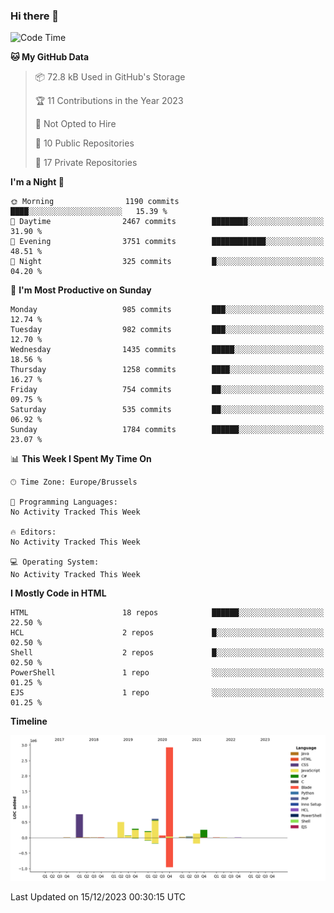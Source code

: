 ### Hi there 👋

<!--START_SECTION:waka-->
![Code Time](http://img.shields.io/badge/Code%20Time-1%2C222%20hrs%2056%20mins-blue)

**🐱 My GitHub Data** 

> 📦 72.8 kB Used in GitHub's Storage 
 > 
> 🏆 11 Contributions in the Year 2023
 > 
> 🚫 Not Opted to Hire
 > 
> 📜 10 Public Repositories 
 > 
> 🔑 17 Private Repositories 
 > 
**I'm a Night 🦉** 

```text
🌞 Morning                1190 commits        ████░░░░░░░░░░░░░░░░░░░░░   15.39 % 
🌆 Daytime                2467 commits        ████████░░░░░░░░░░░░░░░░░   31.90 % 
🌃 Evening                3751 commits        ████████████░░░░░░░░░░░░░   48.51 % 
🌙 Night                  325 commits         █░░░░░░░░░░░░░░░░░░░░░░░░   04.20 % 
```
📅 **I'm Most Productive on Sunday** 

```text
Monday                   985 commits         ███░░░░░░░░░░░░░░░░░░░░░░   12.74 % 
Tuesday                  982 commits         ███░░░░░░░░░░░░░░░░░░░░░░   12.70 % 
Wednesday                1435 commits        █████░░░░░░░░░░░░░░░░░░░░   18.56 % 
Thursday                 1258 commits        ████░░░░░░░░░░░░░░░░░░░░░   16.27 % 
Friday                   754 commits         ██░░░░░░░░░░░░░░░░░░░░░░░   09.75 % 
Saturday                 535 commits         ██░░░░░░░░░░░░░░░░░░░░░░░   06.92 % 
Sunday                   1784 commits        ██████░░░░░░░░░░░░░░░░░░░   23.07 % 
```


📊 **This Week I Spent My Time On** 

```text
🕑︎ Time Zone: Europe/Brussels

💬 Programming Languages: 
No Activity Tracked This Week

🔥 Editors: 
No Activity Tracked This Week

💻 Operating System: 
No Activity Tracked This Week
```

**I Mostly Code in HTML** 

```text
HTML                     18 repos            ██████░░░░░░░░░░░░░░░░░░░   22.50 % 
HCL                      2 repos             █░░░░░░░░░░░░░░░░░░░░░░░░   02.50 % 
Shell                    2 repos             █░░░░░░░░░░░░░░░░░░░░░░░░   02.50 % 
PowerShell               1 repo              ░░░░░░░░░░░░░░░░░░░░░░░░░   01.25 % 
EJS                      1 repo              ░░░░░░░░░░░░░░░░░░░░░░░░░   01.25 % 
```



**Timeline**

![Lines of Code chart](https://raw.githubusercontent.com/guillaumedeplancke/guillaumedeplancke/main/assets/bar_graph.png)


 Last Updated on 15/12/2023 00:30:15 UTC
<!--END_SECTION:waka-->
